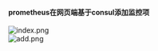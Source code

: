 #### prometheus在网页端基于consul添加监控项 
![index.png](https://i.loli.net/2020/11/23/TntAZ4VH2aIvj9u.png)<br/>
![add.png](https://i.loli.net/2020/11/23/fB8gTcwWquVlNXP.png)
